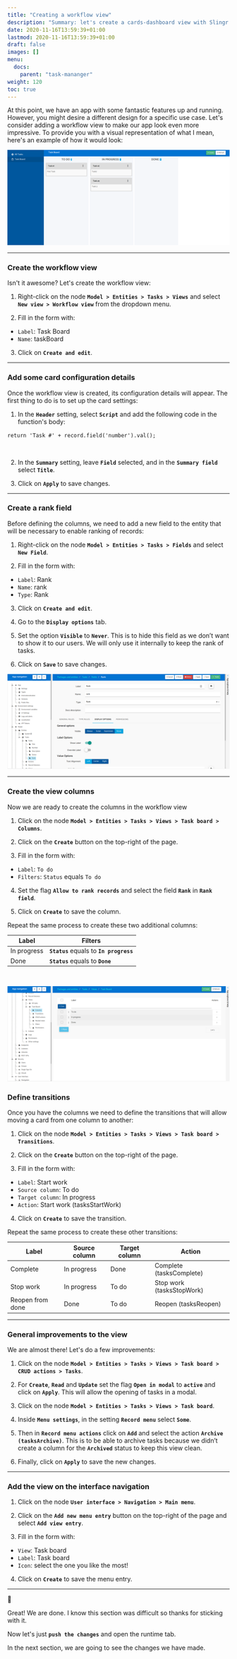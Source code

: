 ```yaml
---
title: "Creating a workflow view"
description: "Summary: let's create a cards-dashboard view with Slingr."
date: 2020-11-16T13:59:39+01:00
lastmod: 2020-11-16T13:59:39+01:00
draft: false
images: []
menu:
  docs:
    parent: "task-mananger"
weight: 120
toc: true
---
```


At this point, we have an app with some fantastic features up and running. However, you might desire a different design for a specific use case. Let's consider adding a workflow view to make our app look even more impressive. To provide you with a visual representation of what I mean, here's an example of how it would look:

![Tasks dashboard view](/images/vendor/task-mananger/creating-wf/w.png)

---

### Create the workflow view

Isn't it awesome? Let's create the workflow view:

1. Right-click on the node **`Model > Entities > Tasks > Views`** and select **`New view > Workflow view`** from the dropdown menu.

2. Fill in the form with:
  - `Label`: Task Board
  - `Name`: taskBoard

3. Click on **`Create and edit`**.

---

### Add some card configuration details

Once the workflow view is created, its configuration details will appear. The first thing to do is to set up the card settings:

1. In the **`Header`** setting, select **`Script`** and add the following code in the function's body:
  ```
  return 'Task #' + record.field('number').val();
  ```
<br>

2. In the **`Summary`** setting, leave **`Field`** selected, and in the **`Summary field`** select **`Title`**.

3. Click on **`Apply`** to save changes.

---

### Create a rank field

Before defining the columns, we need to add a new field to the entity that will be necessary to enable ranking of records:

1. Right-click on the node **`Model > Entities > Tasks > Fields`** and select **`New Field`**.

2. Fill in the form with:
  - `Label`: Rank
  - `Name`: rank
  - `Type`: Rank

3. Click on **`Create and edit`**.

4. Go to the **`Display options`** tab.

5. Set the option **`Visible`** to **`Never`**. This is to hide this field as we don’t want to show it to our users. We will only use it internally to keep the rank of tasks.

6. Click on **`Save`** to save changes.

![Rank Field](/images/vendor/task-mananger/creating-wf/ww.png)

---

### Create the view columns

Now we are ready to create the columns in the workflow view

1. Click on the node **`Model > Entities > Tasks > Views > Task board > Columns`**.

2. Click on the **`Create`** button on the top-right of the page.

3. Fill in the form with:
  - `Label`: `To do`
  - `Filters`: `Status` equals `To do`

4. Set the flag **`Allow to rank records`** and select the field **`Rank`** in **`Rank field`**.

5. Click on **`Create`** to save the column.

Repeat the same process to create these two additional columns:

| Label        | Filters                                        |
| ---          | ---                                            |
| In progress  | **`Status`** equals to **`In progress`**       |
| Done         | **`Status`** equals to **`Done`**              |

<br>

![workflow view columns result](/images/vendor/task-mananger/creating-wf/www.png)

### Define transitions

Once you have the columns we need to define the transitions that will allow moving a card from one column to another:

1. Click on the node **`Model > Entities > Tasks > Views > Task board > Transitions`**.

2. Click on the **`Create`** button on the top-right of the page.

3. Fill in the form with:
  - `Label`: Start work
  - `Source column`: To do
  - `Target column`: In progress
  - `Action`: Start work (tasksStartWork)

4. Click on **`Create`** to save the transition.

Repeat the same process to create these other transitions:


| Label              | Source column | Target column | Action                   |
| ---                | ---           | ---           | ---                      |
| Complete           | In progress   | Done          | Complete (tasksComplete) |
| Stop work          | In progress   | To do         | Stop work (tasksStopWork)|
| Reopen from done   | Done          | To do         | Reopen (tasksReopen)     |


---

### General improvements to the view

We are almost there! Let's do a few improvements:

1. Click on the node **`Model > Entities > Tasks > Views > Task board > CRUD actions > Tasks`**.

2. For **`Create`**, **`Read`** and **`Update`** set the flag **`Open in modal`** to **`active`** and click on **`Apply`**. This will allow the opening of tasks in a modal.

3. Click on the node **`Model > Entities > Tasks > Views > Task board`**.

4. Inside **`Menu settings`**, in the setting **`Record menu`** select **`Some`**.

5. Then in **`Record menu actions`** click on **`Add`** and select the action **`Archive (tasksArchive)`**. This is to be able to archive tasks because we didn’t create a column for the **`Archived`** status to keep this view clean.

6. Finally, click on **`Apply`** to save the new changes.

---

### Add the view on the interface navigation

1. Click on the node **`User interface > Navigation > Main menu`**.

2. Click on the **`Add new menu entry`** button on the top-right of the page and select **`Add view entry`**.

3. Fill in the form with:
  - `View`: Task board
  - `Label`: Task board
  - `Icon`: select the one you like the most!

4. Click on **`Create`** to save the menu entry.

--- 

🥳

Great! We are done. I know this section was difficult so thanks for sticking with it. 

Now let's just **`push the changes`** and open the runtime tab. 

In the next section, we are going to see the changes we have made. 